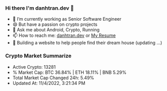 ### Hi there I'm danhtran.dev 👋

- 🔭 I’m currently working as Senior Software Engineer
- 😄 But have a passion on crypto projects
- 💬 Ask me about Android, Crypto, Running 
- 📫 How to reach me: <a href="https://danhtran.dev" target="_blank">danhtran.dev</a> or <a href="Dan-Resume.pdf" target="_blank">My Resume</a>
- 🌱 Building a website to help people find their dream house (updating ...)

### Crypto Market Summarize
- Active Crypto: 13281
- % Market Cap: BTC 36.84% | ETH 18.11% | BNB 5.29%
- Total Market Cap Changed 24h: 5.49%
- Updated At: 11/4/2022, 3:21:34 PM
